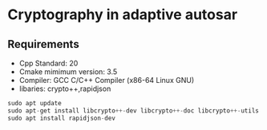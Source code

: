 # Cryptography in adaptive autosar
## Requirements
- Cpp Standard: 20
- Cmake mimimum version: 3.5
- Compiler: GCC C/C++ Compiler (x86-64 Linux GNU)
- libaries: crypto++,rapidjson
```python
sudo apt update
sudo apt-get install libcrypto++-dev libcrypto++-doc libcrypto++-utils
sudo apt install rapidjson-dev
```
